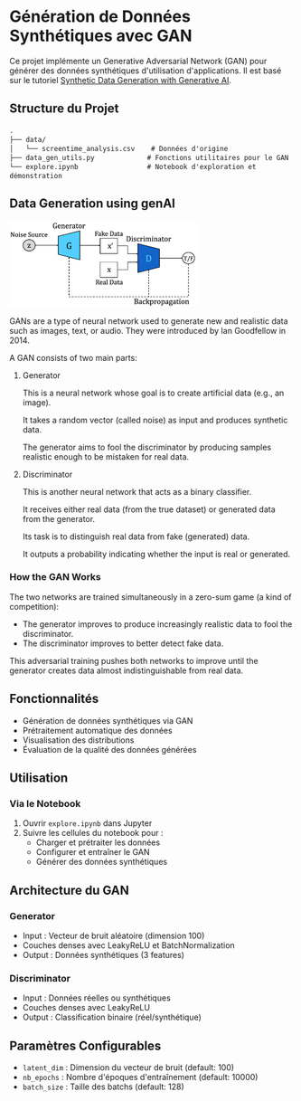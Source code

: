 # Génération de Données Synthétiques avec GAN

Ce projet implémente un Generative Adversarial Network (GAN) pour générer des données synthétiques d'utilisation d'applications. Il est basé sur le tutoriel [Synthetic Data Generation with Generative AI](https://amanxai.com/2024/10/14/synthetic-data-generation-with-generative-ai/).

## Structure du Projet

```
.
├── data/
│   └── screentime_analysis.csv    # Données d'origine
├── data_gen_utils.py             # Fonctions utilitaires pour le GAN
└── explore.ipynb                 # Notebook d'exploration et démonstration
```

## Data Generation using genAI

![GAN Discriminator](./image/GAN%20discriminator.png)

GANs are a type of neural network used to generate new and realistic data such as images, text, or audio. They were introduced by Ian Goodfellow in 2014.

A GAN consists of two main parts:

1. Generator

    This is a neural network whose goal is to create artificial data (e.g., an image).

    It takes a random vector (called noise) as input and produces synthetic data.

    The generator aims to fool the discriminator by producing samples realistic enough to be mistaken for real data.

2. Discriminator

    This is another neural network that acts as a binary classifier.

    It receives either real data (from the true dataset) or generated data from the generator.

    Its task is to distinguish real data from fake (generated) data.

    It outputs a probability indicating whether the input is real or generated.

### How the GAN Works

The two networks are trained simultaneously in a zero-sum game (a kind of competition):

- The generator improves to produce increasingly realistic data to fool the discriminator.
- The discriminator improves to better detect fake data.

This adversarial training pushes both networks to improve until the generator creates data almost indistinguishable from real data.



## Fonctionnalités

- Génération de données synthétiques via GAN
- Prétraitement automatique des données
- Visualisation des distributions
- Évaluation de la qualité des données générées


## Utilisation

### Via le Notebook

1. Ouvrir `explore.ipynb` dans Jupyter
2. Suivre les cellules du notebook pour :
   - Charger et prétraiter les données
   - Configurer et entraîner le GAN
   - Générer des données synthétiques


## Architecture du GAN

### Generator
- Input : Vecteur de bruit aléatoire (dimension 100)
- Couches denses avec LeakyReLU et BatchNormalization
- Output : Données synthétiques (3 features)

### Discriminator
- Input : Données réelles ou synthétiques
- Couches denses avec LeakyReLU
- Output : Classification binaire (réel/synthétique)

## Paramètres Configurables

- `latent_dim` : Dimension du vecteur de bruit (default: 100)
- `nb_epochs` : Nombre d'époques d'entraînement (default: 10000)
- `batch_size` : Taille des batchs (default: 128)